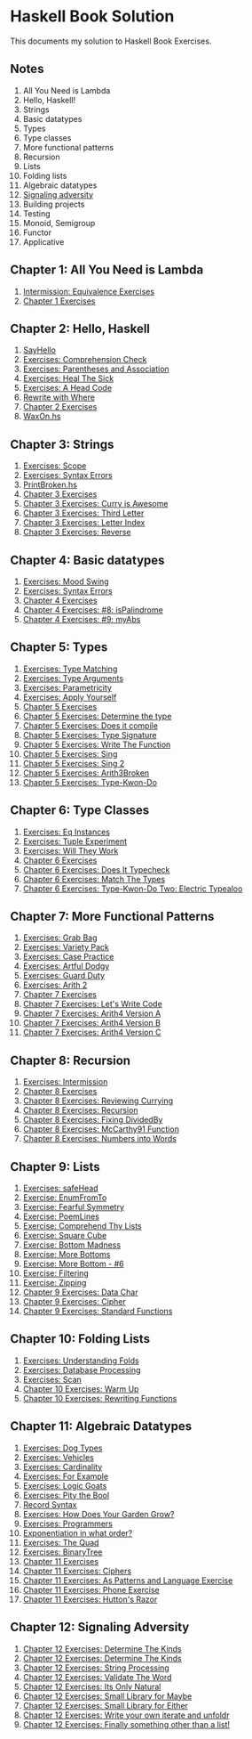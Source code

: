 # Haskell Book Solution

This documents my solution to Haskell Book Exercises.

## Notes

1. All You Need is Lambda
2. Hello, Haskell!
3. Strings
4. Basic datatypes
5. Types
6. Type classes
7. More functional patterns
8. Recursion
9. Lists
10. Folding lists
11. Algebraic datatypes
12. [Signaling adversity](notes/ch12.md)
13. Building projects
14. Testing
15. Monoid, Semigroup
16. Functor
17. Applicative

## Chapter 1: All You Need is Lambda

1. [Intermission: Equivalence Exercises](ch01/Equivalence.md)
2. [Chapter 1 Exercises](ch01/Exercises.md)

## Chapter 2: Hello, Haskell

1. [SayHello](ch02/SayHello.hs)
2. [Exercises: Comprehension Check](ch02/ComprehensionCheck.hs)
3. [Exercises: Parentheses and Association](ch02/ParenthesesAndAssociation.md)
4. [Exercises: Heal The Sick](ch02/HealTheSick.hs)
5. [Exercises: A Head Code](ch02/AHeadCode.md)
6. [Rewrite with Where](ch02/RewriteWithWhere.hs)
7. [Chapter 2 Exercises](ch02/Ch02Exercises.md)
8. [WaxOn.hs](ch02/WaxOn.hs)

## Chapter 3: Strings

1. [Exercises: Scope](ch03/Scope.md)
2. [Exercises: Syntax Errors](ch03/SyntaxErrors.md)
3. [PrintBroken.hs](ch03/print3broken.hs)
4. [Chapter 3 Exercises](ch03/ch03Exercises.md)
5. [Chapter 3 Exercises: Curry is Awesome](ch03/Extract.hs)
6. [Chapter 3 Exercises: Third Letter](ch03/ThirdLetter.hs)
7. [Chapter 3 Exercises: Letter Index](ch03/LetterIndex.hs)
8. [Chapter 3 Exercises: Reverse](ch03/Reverse.hs)

## Chapter 4: Basic datatypes

1. [Exercises: Mood Swing](ch04/MoodSwing.hs)
2. [Exercises: Syntax Errors](ch04/FindTheMistakes.md)
3. [Chapter 4 Exercises](ch04/ch04Exercises.md)
4. [Chapter 4 Exercises: #8: isPalindrome](ch04/isPalindrome.hs)
5. [Chapter 4 Exercises: #9: myAbs](ch04/myAbs.hs)

## Chapter 5: Types

1. [Exercises: Type Matching](ch05/TypeMatching.md)
2. [Exercises: Type Arguments](ch05/TypeArguments.md)
3. [Exercises: Parametricity](ch05/Parametricity.md)
4. [Exercises: Apply Yourself](ch05/ApplyYourself.md)
5. [Chapter 5 Exercises](ch05/ch05Exercises.md)
6. [Chapter 5 Exercises: Determine the type](ch05/determineTheType.hs)
7. [Chapter 5 Exercises: Does it compile](ch05/doesItCompile.hs)
8. [Chapter 5 Exercises: Type Signature](ch05/TypeSignature.hs)
9. [Chapter 5 Exercises: Write The Function](ch05/WriteTheFunction.hs)
10. [Chapter 5 Exercises: Sing](ch05/sing.hs)
11. [Chapter 5 Exercises: Sing 2](ch05/sing2.hs)
12. [Chapter 5 Exercises: Arith3Broken](ch05/arith3broken.hs)
13. [Chapter 5 Exercises: Type-Kwon-Do](ch05/TypeKwonDo.hs)

## Chapter 6: Type Classes

1. [Exercises: Eq Instances](ch06/EqInstances.hs)
2. [Exercises: Tuple Experiment](ch06/TupleExperiment.md)
3. [Exercises: Will They Work](ch06/WillTheyWork.md)
4. [Chapter 6 Exercises](ch06/ch06Exercises.md)
5. [Chapter 6 Exercises: Does It Typecheck](ch06/DoesItTypecheck.hs)
6. [Chapter 6 Exercises: Match The Types](ch06/MatchTheTypes.hs)
7. [Chapter 6 Exercises: Type-Kwon-Do Two: Electric Typealoo](ch06/ElectricTypealoo.hs)

## Chapter 7: More Functional Patterns

1. [Exercises: Grab Bag](ch07/GrabBag.hs)
2. [Exercises: Variety Pack](ch07/VarietyPack.hs)
3. [Exercises: Case Practice](ch07/CasePractice.hs)
4. [Exercises: Artful Dodgy](ch07/ArtfulDodgy.hs)
5. [Exercises: Guard Duty](ch07/GuardDuty.hs)
6. [Exercises: Arith 2](ch07/Arith2.hs)
7. [Chapter 7 Exercises](ch07/ch07Exercises.md)
8. [Chapter 7 Exercises: Let's Write Code](ch07/LetsWriteCode.hs)
9. [Chapter 7 Exercises: Arith4 Version A](ch07/Arith4A.hs)
10. [Chapter 7 Exercises: Arith4 Version B](ch07/Arith4B.hs)
11. [Chapter 7 Exercises: Arith4 Version C](ch07/Arith4C.hs)

## Chapter 8: Recursion

1. [Exercises: Intermission](ch08/ApplyTimes.hs)
2. [Chapter 8 Exercises](ch08/ch08Exercises.md)
3. [Chapter 8 Exercises: Reviewing Currying](ch08/ReviewingCurrying.hs)
4. [Chapter 8 Exercises: Recursion](ch08/Recursion.hs)
5. [Chapter 8 Exercises: Fixing DividedBy](ch08/DividedBy.hs)
6. [Chapter 8 Exercises: McCarthy91 Function](ch08/McCarthy91.hs)
7. [Chapter 8 Exercises: Numbers into Words](ch08/WordNumber.hs)

## Chapter 9: Lists

1. [Exercises: safeHead](ch09/safeHead.hs)
2. [Exercise: EnumFromTo](ch09/EnumFromTo.hs)
3. [Exercise: Fearful Symmetry](ch09/FearfulSymmetry.hs)
4. [Exercise: PoemLines](ch09/PoemLines.hs)
5. [Exercise: Comprehend Thy Lists](ch09/ComprehendThyLists.hs)
6. [Exercise: Square Cube](ch09/SquareCube.hs)
7. [Exercise: Bottom Madness](ch09/BottomMadness.md)
8. [Exercise: More Bottoms](ch09/MoreBottoms.md)
9. [Exercise: More Bottom - #6](ch09/MapThree.hs)
10. [Exercise: Filtering](ch09/Filtering.hs)
11. [Exercise: Zipping](ch09/Zipping.hs)
12. [Chapter 9 Exercises: Data Char](ch09/DataChar.hs)
13. [Chapter 9 Exercises: Cipher](ch09/Cipher.hs)
14. [Chapter 9 Exercises: Standard Functions](ch09/StandardFunctions.hs)

## Chapter 10: Folding Lists

1. [Exercises: Understanding Folds](ch10/UnderstandingFolds.hs)
2. [Exercises: Database Processing](ch10/DatabaseProcessing.hs)
3. [Exercises: Scan](ch10/ScanExercises.hs)
4. [Chapter 10 Exercises: Warm Up](ch10/WarmUp.hs)
5. [Chapter 10 Exercises: Rewriting Functions](ch10/RewritingFunctions.hs)

## Chapter 11: Algebraic Datatypes

1. [Exercises: Dog Types](ch11/DogTypes.md)
2. [Exercises: Vehicles](ch11/Vehicles.hs)
3. [Exercises: Cardinality](ch11/Cardinality.md)
4. [Exercises: For Example](ch11/ForExample.md)
5. [Exercises: Logic Goats](ch11/LogicGoats.hs)
6. [Exercises: Pity the Bool](ch11/PityTheBool.hs)
7. [Record Syntax](ch11/RecordSyntax.hs)
8. [Exercises: How Does Your Garden Grow?](ch11/GardenGrow.hs)
9. [Exercises: Programmers](ch11/Programmers.hs)
10. [Exponentiation in what order?](ch11/ExponentiationOrder.hs)
11. [Exercises: The Quad](ch11/TheQuad.hs)
12. [Exercises: BinaryTree](ch11/BinaryTree.hs)
13. [Chapter 11 Exercises](ch11/ch11Exercises.md)
14. [Chapter 11 Exercises: Ciphers](ch11/Cipher.hs)
15. [Chapter 11 Exercises: As Patterns and Language Exercise](ch11/AsPatterns.hs)
16. [Chapter 11 Exercises: Phone Exercise](ch11/DaPhone.hs)
17. [Chapter 11 Exercises: Hutton's Razor](ch11/HuttonsRazor.hs)

## Chapter 12: Signaling Adversity

1. [Chapter 12 Exercises: Determine The Kinds](ch12/DetermineTheKinds.md)
2. [Chapter 12 Exercises: Determine The Kinds](ch12/DetermineTheKinds.md)
3. [Chapter 12 Exercises: String Processing](ch12/StringProcessing.hs)
4. [Chapter 12 Exercises: Validate The Word](ch12/ValidateTheWord.hs)
5. [Chapter 12 Exercises: Its Only Natural](ch12/ItsOnlyNatural.hs) 
6. [Chapter 12 Exercises: Small Library for Maybe](ch12/MaybeLibrary.hs) 
7. [Chapter 12 Exercises: Small Library for Either](ch12/EitherLibrary.hs)
8. [Chapter 12 Exercises: Write your own iterate and unfoldr](ch12/IterateUnfold.hs)
9. [Chapter 12 Exercises: Finally something other than a list!](ch12/BinaryTree.hs)
